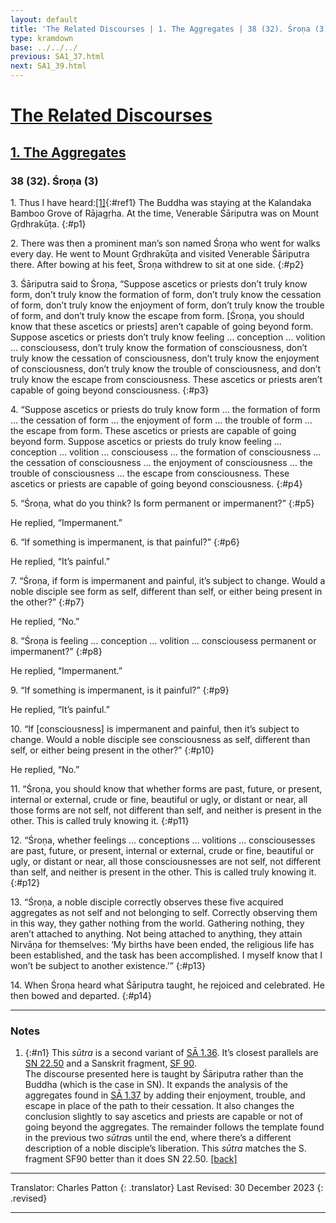 ```yaml
---
layout: default
title: 'The Related Discourses | 1. The Aggregates | 38 (32). Śroṇa (3)'
type: kramdown
base: ../../../
previous: SA1_37.html
next: SA1_39.html
---
```


# [The Related Discourses](../index.html)
## [1. The Aggregates](index.html)
### 38 (32). Śroṇa (3)

1\. Thus I have heard:[\[1\]](#n1){:#ref1} The Buddha was staying at the Kalandaka Bamboo Grove of Rājagṛha. At the time, Venerable Śāriputra was on Mount Gṛdhrakūṭa.
{:#p1}

2\. There was then a prominent man’s son named Śroṇa who went for walks every day. He went to Mount Gṛdhrakūṭa and visited Venerable Śāriputra there. After bowing at his feet, Śroṇa withdrew to sit at one side.
{:#p2}

3\. Śāriputra said to Śroṇa, “Suppose ascetics or priests don’t truly know form, don’t truly know the formation of form, don’t truly know the cessation of form, don’t truly know the enjoyment of form, don’t truly know the trouble of form, and don’t truly know the escape from form. [Śroṇa, you should know that these ascetics or priests] aren’t capable of going beyond form. Suppose ascetics or priests don’t truly know feeling … conception … volition … consciousess, don’t truly know the formation of consciousness, don’t truly know the cessation of consciousness, don’t truly know the enjoyment of consciousness, don’t truly know the trouble of consciousness, and don’t truly know the escape from consciousness. These ascetics or priests aren’t capable of going beyond consciousness.
{:#p3}

4\. “Suppose ascetics or priests do truly know form … the formation of form … the cessation of form … the enjoyment of form … the trouble of form … the escape from form. These ascetics or priests are capable of going beyond form. Suppose ascetics or priests do truly know feeling … conception … volition … consciousess … the formation of consciousness … the cessation of consciousness … the enjoyment of consciousness … the trouble of consciousness … the escape from consciousness. These ascetics or priests are capable of going beyond consciousness.
{:#p4}

5\. “Śroṇa, what do you think? Is form permanent or impermanent?”
{:#p5}

He replied, “Impermanent.”


6\. “If something is impermanent, is that painful?”
{:#p6}

He replied, “It’s painful.”


7\. “Śroṇa, if form is impermanent and painful, it’s subject to change. Would a noble disciple see form as self, different than self, or either being present in the other?”
{:#p7}

He replied, “No.”


8\. “Śroṇa is feeling … conception … volition … consciousess permanent or impermanent?”
{:#p8}

He replied, “Impermanent.”


9\. “If something is impermanent, is it painful?”
{:#p9}

He replied, “It’s painful.”


10\. “If [consciousness] is impermanent and painful, then it’s subject to change. Would a noble disciple see consciousness as self, different than self, or either being present in the other?”
{:#p10}

He replied, “No.”


11\. “Śroṇa, you should know that whether forms are past, future, or present, internal or external, crude or fine, beautiful or ugly, or distant or near, all those forms are not self, not different than self, and neither is present in the other. This is called truly knowing it.
{:#p11}

12\. “Śroṇa, whether feelings … conceptions … volitions … consciousesses are past, future, or present, internal or external, crude or fine, beautiful or ugly, or distant or near, all those consciousnesses are not self, not different than self, and neither is present in the other. This is called truly knowing it.
{:#p12}

13\. “Śroṇa, a noble disciple correctly observes these five acquired aggregates as not self and not belonging to self. Correctly observing them in this way, they gather nothing from the world. Gathering nothing, they aren’t attached to anything. Not being attached to anything, they attain Nirvāṇa for themselves: ‘My births have been ended, the religious life has been established, and the task has been accomplished. I myself know that I won’t be subject to another existence.’”
{:#p13}

14\. When Śroṇa heard what Śāriputra taught, he rejoiced and celebrated. He then bowed and departed.
{:#p14}

---

### Notes

1. {:#n1} This <em>sūtra</em> is a second variant of <a href="SA1_36.html" target="_blank">SĀ 1.36</a>. It’s closest parallels are <a href="https://suttacentral.net/sn22.50/en/sujato" target="_blank">SN 22.50</a> and a Sanskrit fragment, <a href="https://suttacentral.net/sf90/san/vallee" target="_blank">SF 90</a>.<br/>
The discourse presented here is taught by Śāriputra rather than the Buddha (which is the case in SN). It expands the analysis of the aggregates found in <a href="SA1_37.html" target="_blank">SĀ 1.37</a> by adding their enjoyment, trouble, and escape in place of the path to their cessation. It also changes the conclusion slightly to say ascetics and priests are capable or not of going beyond the aggregates. The remainder follows the template found in the previous two <em>sūtra</em>s until the end, where there’s a different description of a noble disciple’s liberation. This <em>sūtra</em> matches the S. fragment SF90 better than it does SN 22.50. [\[back\]](#ref1)

---

Translator: Charles Patton
{: .translator}
Last Revised: 30 December 2023
{: .revised}

---
